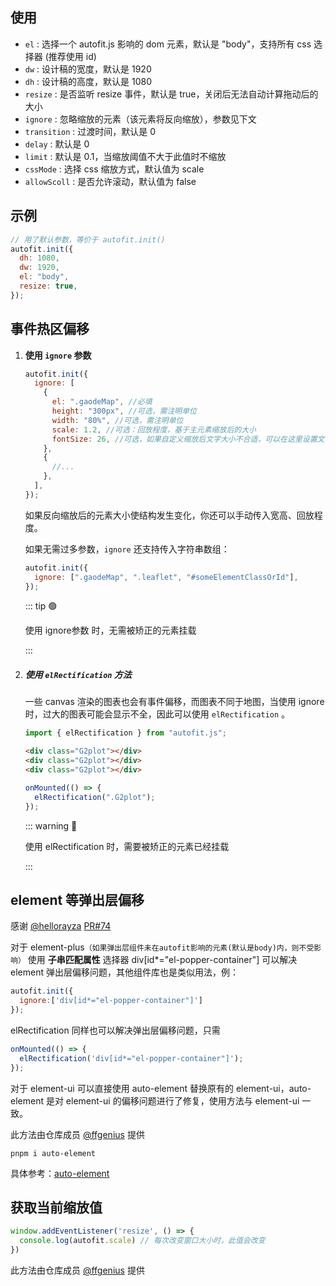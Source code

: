 ## 使用

- `el` : 选择一个 autofit.js 影响的 dom 元素，默认是 "body"，支持所有 css 选择器 (推荐使用 id)
- `dw` : 设计稿的宽度，默认是 1920
- `dh` : 设计稿的高度，默认是 1080
- `resize` : 是否监听 resize 事件，默认是 true，关闭后无法自动计算拖动后的大小
- `ignore` : 忽略缩放的元素（该元素将反向缩放），参数见下文
- `transition` : 过渡时间，默认是 0
- `delay` : 默认是 0
- `limit` : 默认是 0.1，当缩放阈值不大于此值时不缩放
- `cssMode` : 选择 css 缩放方式，默认值为 scale
- `allowScoll` : 是否允许滚动，默认值为 false

## 示例

```js
// 用了默认参数，等价于 autofit.init()
autofit.init({
  dh: 1080,
  dw: 1920,
  el: "body",
  resize: true,
});
```

## 事件热区偏移

1. **使用 `ignore` 参数**

   ```js
   autofit.init({
     ignore: [
       {
         el: ".gaodeMap", //必填
         height: "300px", //可选，需注明单位
         width: "80%", //可选，需注明单位
         scale: 1.2, //可选：回放程度，基于主元素缩放后的大小
         fontSize: 26, //可选，如果自定义缩放后文字大小不合适，可以在这里设置文字大小
       },
       {
         //...
       },
     ],
   });
   ```

   如果反向缩放后的元素大小使结构发生变化，你还可以手动传入宽高、回放程度。

   如果无需过多参数，`ignore` 还支持传入字符串数组：

   ```js
   autofit.init({
     ignore: [".gaodeMap", ".leaflet", "#someElementClassOrId"],
   });
   ```

   ::: tip 🟢

   使用 ignore参数 时，无需被矫正的元素挂载

   :::

2. ##### 使用 `elRectification` 方法

   一些 canvas 渲染的图表也会有事件偏移，而图表不同于地图，当使用 ignore 时，过大的图表可能会显示不全，因此可以使用 `elRectification` 。

   ```js
   import { elRectification } from "autofit.js";
   ```

   ```html
   <div class="G2plot"></div>
   <div class="G2plot"></div>
   <div class="G2plot"></div>
   ```

   ```js
   onMounted(() => {
     elRectification(".G2plot");
   });
   ```

   ::: warning 🔴

   使用 elRectification 时，需要被矫正的元素已经挂载

    :::

## element 等弹出层偏移

感谢 [@hellorayza](https://github.com/hellorayza) [PR#74](https://github.com/LarryZhu-dev/autofit.js/pull/74) 

对于 element-plus`（如果弹出层组件未在autofit影响的元素(默认是body)内，则不受影响）` 使用 **子串匹配属性** 选择器 div[id*="el-popper-container"]  可以解决 element 弹出层偏移问题，其他组件库也是类似用法，例：

```js
autofit.init({
  ignore:['div[id*="el-popper-container"]']
});
```

elRectification 同样也可以解决弹出层偏移问题，只需

```js
onMounted(() => {
  elRectification('div[id*="el-popper-container"]');
});
```

对于 element-ui 可以直接使用 auto-element 替换原有的 element-ui，auto-element 是对 element-ui 的偏移问题进行了修复，使用方法与 element-ui 一致。

此方法由仓库成员 [@ffgenius](https://github.com/ffgenius) 提供

```shell
pnpm i auto-element
```

具体参考：[auto-element](https://github.com/Auto-Plugin/auto-element/blob/dev/README.md)

## 获取当前缩放值

```js
window.addEventListener('resize', () => {
  console.log(autofit.scale) // 每次改变窗口大小时，此值会改变
})
```

此方法由仓库成员 [@ffgenius](https://github.com/ffgenius) 提供
